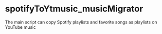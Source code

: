 # spotifyToYtmusic_musicMigrator
The main script can copy Spotify playlists and favorite songs as playlists on YouTube music
